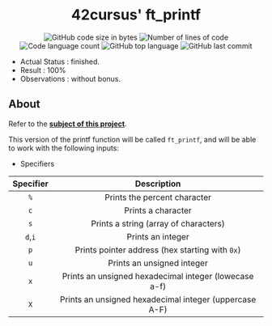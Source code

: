 <h1 align="center">
	42cursus' ft_printf
</h1>

<p align="center">
	<img alt="GitHub code size in bytes" src="https://img.shields.io/github/languages/code-size/paulasbia/ft_printf?color=blueviolet" />
	<img alt="Number of lines of code" src="https://img.shields.io/tokei/lines/github/paulasbia/ft_printf?color=blueviolet" />
	<img alt="Code language count" src="https://img.shields.io/github/languages/count/paulasbia/ft_printf?color=blue" />
	<img alt="GitHub top language" src="https://img.shields.io/github/languages/top/paulasbia/ft_printf?color=blue" />
	<img alt="GitHub last commit" src="https://img.shields.io/github/last-commit/paulasbia/ft_printf?color=brightgreen" />
</p>

- Actual Status : finished.
- Result        : 100%
- Observations  : without bonus.

## About
Refer to the [**subject of this project**](https://github.com/paulasbia/ft_printf/tree/main/Subject).

This version of the printf function will be called ``ft_printf``, and will be able to work with the following inputs:


* Specifiers

| Specifier | Description |
| :-------: | :---------: |
| ``%`` | Prints the percent character |
| ``c`` | Prints a character |
| ``s`` | Prints a string (array of characters) |
| ``d``,``i`` | Prints an integer |
| ``p`` | Prints pointer address (hex starting with ``0x``) |
| ``u`` | Prints an unsigned integer |
| ``x`` | Prints an unsigned hexadecimal integer (lowecase a-f) |
| ``X`` | Prints an unsigned hexadecimal integer (uppercase A-F) |
